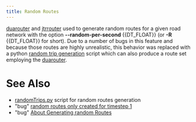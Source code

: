 ```yaml
---
title: Random Routes
---
```


[duarouter](../duarouter.md) and [jtrrouter](../jtrrouter.md)
used to generate random routes for a given road network with the option
**--random-per-second** {{DT_FLOAT}} (or **-R** {{DT_FLOAT}} for short). Due to a number of bugs in this feature and because
those routes are highly unrealistic, this behavior was replaced with a
python [random trip generation](../Tools/Trip.md#randomtripspy)
script which can also produce a route set employing the
[duarouter](../duarouter.md).

# See Also

- [randomTrips.py](../Tools/Trip.md#randomtripspy) script for random routes generation
- "bug" [random routes only created for timestep 1](http://sourceforge.net/tracker/?func=detail&aid=1914360&group_id=45607&atid=443421)
- "bug" [About Generating random Routes](http://sourceforge.net/tracker/?func=detail&aid=2746763&group_id=45607&atid=443421)